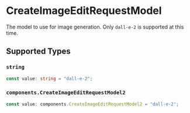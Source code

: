 # CreateImageEditRequestModel

The model to use for image generation. Only `dall-e-2` is supported at this time.


## Supported Types

### `string`

```typescript
const value: string = "dall-e-2";
```

### `components.CreateImageEditRequestModel2`

```typescript
const value: components.CreateImageEditRequestModel2 = "dall-e-2";
```


